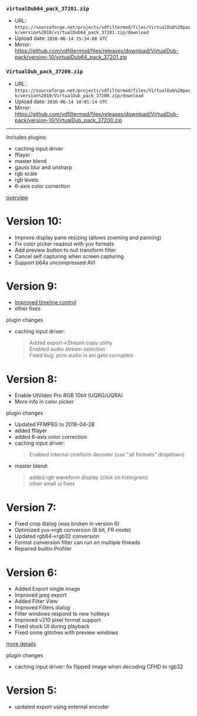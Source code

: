 ### `virtualDub64_pack_37201.zip`

- URL: `https://sourceforge.net/projects/vdfiltermod/files/VirtualDub%20pack/version%2010/virtualDub64_pack_37201.zip/download`
- Upload date: `2016-06-14 15:34:08 UTC`
- Mirror: https://github.com/vdfiltermod/files/releases/download/VirtualDub-pack/version-10/virtualDub64_pack_37201.zip


### `VirtualDub_pack_37200.zip`

- URL: `https://sourceforge.net/projects/vdfiltermod/files/VirtualDub%20pack/version%2010/VirtualDub_pack_37200.zip/download`
- Upload date: `2016-06-14 10:01:14 UTC`
- Mirror: https://github.com/vdfiltermod/files/releases/download/VirtualDub-pack/version-10/VirtualDub_pack_37200.zip

---

Includes plugins:

*  caching input driver
*  fflayer
*  master blend
*  gauss blur and unsharp
*  rgb scale
*  rgb levels
*  6-axis color correction

[overview](https://sourceforge.net/p/vdfiltermod/wiki/)

# Version 10:

* Improve display pane resizing (allows zooming and panning)
* Fix color picker readout with yuv formats
* Add preview button to null transform filter
* Cancel self capturing when screen capturing
* Support b64a uncompressed AVI

# Version 9:

* [Improved timeline control](https://sourceforge.net/p/vdfiltermod/wiki/timeline/)
* other fixes

plugin changes

* caching input driver: 
  > Added export->Stream copy utility  
  > Enabled audio stream selection  
  > Fixed bug: pcm audio in avi gets corrupted  

# Version 8:

* Enable UtVideo Pro RGB 10bit (UQRG/UQRA)
* More info in color picker

plugin changes

* Updated FFMPEG to 2016-04-28
* added fflayer
* added 6-axis color correction
* caching input driver: 
  > Enabled internal cineform decoder (use "all formats" dropdown)
* master blend:
  > added rgb waveform display (click on histogram)  
  > other small ui fixes

# Version 7:

*  Fixed crop dialog (was broken in version 6)
*  Optimized yuv->rgb conversion (8 bit, FR mode)
*  Updated rgb64->rgb32 conversion
*  Format conversion filter can run on multiple threads
*  Repaired builtin Profiler

# Version 6:

*  Added Export single image
*  Improved jpeg export
*  Added Filter View
*  Improved Filters dialog
*  Filter windows respond to new hotkeys
*  Improved v210 pixel format support
*  Fixed stuck UI during playback
*  Fixed some glitches with preview windows

[more details](https://sourceforge.net/p/vdfiltermod/wiki/changes6/)

plugin changes

* caching input driver: fix flipped image when decoding CFHD to rgb32

# Version 5:

*  updated export using external encoder

